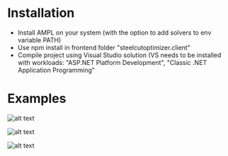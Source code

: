 
# Installation

<ul>
  <li>Install AMPL on your system (with the option to add solvers to env variable PATH)</li>
  <li>Use npm install in frontend folder "steelcutoptimizer.client"</li>
  <li>Compile project using Visual Studio solution (VS needs to be installed with workloads: "ASP.NET Platform Development", "Classic .NET Application Programming"</li>
</ul>

# Examples

![alt text](https://i.ibb.co/gF30pnN/4.png)

![alt text](https://i.ibb.co/L887zbg/5.png)

![alt text](https://i.ibb.co/P6MWPF8/6.png)
